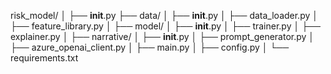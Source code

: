 risk_model/
│
├── __init__.py
├── data/
│   ├── __init__.py
│   ├── data_loader.py
│   ├── feature_library.py
│
├── model/
│   ├── __init__.py
│   ├── trainer.py
│   ├── explainer.py
│
├── narrative/
│   ├── __init__.py
│   ├── prompt_generator.py
│   ├── azure_openai_client.py
│
├── main.py
│
├── config.py
│
└── requirements.txt
